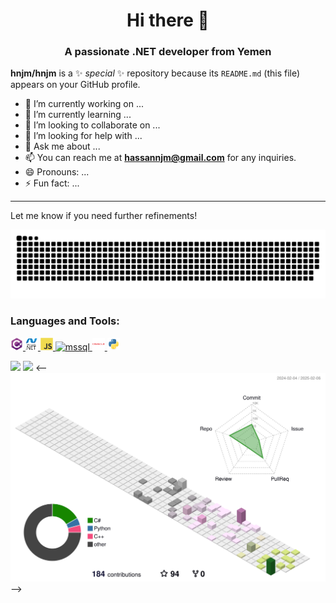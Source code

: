 <h1 align="center">Hi there 👋</h1>
<h3 align="center">A passionate .NET developer from Yemen</h3>

**hnjm/hnjm** is a ✨ _special_ ✨ repository because its `README.md` (this file) appears on your GitHub profile.

- 🔭 I’m currently working on ...
- 🌱 I’m currently learning ...
- 👯 I’m looking to collaborate on ...
- 🤔 I’m looking for help with ...
- 💬 Ask me about ...
- 📫 You can reach me at **hassannjm@gmail.com** for any inquiries. 
- 😄 Pronouns: ...
- ⚡ Fun fact: ...

---

Let me know if you need further refinements!



<picture>
  <source
    media="(prefers-color-scheme: dark)"
    srcset="https://raw.githubusercontent.com/hnjm/hnjm/output/github-contribution-grid-snake-dark.svg"
  />
  <source
    media="(prefers-color-scheme: light)"
    srcset="https://raw.githubusercontent.com/hnjm/hnjm/output/github-contribution-grid-snake.svg"
  />
  <img
    alt="github contribution grid snake animation"
    src="https://raw.githubusercontent.com/hnjm/hnjm/output/github-contribution-grid-snake.svg"
  />
</picture>



<h3 align="left">Languages and Tools:</h3>

<a href="https://www.w3schools.com/cs/" target="_blank"> <img src="https://raw.githubusercontent.com/devicons/devicon/master/icons/csharp/csharp-original.svg" alt="csharp" width="20" height="20"/> </a> 
<a href="https://dotnet.microsoft.com/" target="_blank"> <img src="https://raw.githubusercontent.com/devicons/devicon/master/icons/dot-net/dot-net-original-wordmark.svg" alt="dotnet" width="20" height="20"/> </a>
 <a href="https://developer.mozilla.org/en-US/docs/Web/JavaScript" target="_blank"> <img src="https://raw.githubusercontent.com/devicons/devicon/master/icons/javascript/javascript-original.svg" alt="javascript" width="20" height="20"/> </a> <a href="https://www.microsoft.com/en-us/sql-server" target="_blank"> <img src="https://www.svgrepo.com/show/303229/microsoft-sql-server-logo.svg" alt="mssql" width="20" height="20"/> </a> 
  <a href="https://www.oracle.com/" target="_blank"> <img src="https://raw.githubusercontent.com/devicons/devicon/master/icons/oracle/oracle-original.svg" alt="oracle" width="20" height="20"/> </a> <a href="https://www.python.org" target="_blank"> <img src="https://raw.githubusercontent.com/devicons/devicon/master/icons/python/python-original.svg" alt="python" width="20" height="20"/> </a> </p>

 
<picture>
  <source
    srcset="https://github-readme-stats.vercel.app/api?username=hnjm&show_icons=true&theme=dark"
    media="(prefers-color-scheme: dark)"
  />
  <source
    srcset="https://github-readme-stats.vercel.app/api?username=hnjm&show_icons=true"
    media="(prefers-color-scheme: light), (prefers-color-scheme: no-preference)"
  />
  <img src="https://github-readme-stats.vercel.app/api?username=hnjm&show_icons=true" />
</picture>

<picture>
  <source
    srcset="https://streak-stats.demolab.com/?user=hnjm&theme=dark"
    media="(prefers-color-scheme: dark)"
  />
  <source
    srcset="https://streak-stats.demolab.com/?user=hnjm"
    media="(prefers-color-scheme: light), (prefers-color-scheme: no-preference)"
  />
  <img src="https://streak-stats.demolab.com/?user=hnjm" />
</picture>
<--
 <picture>
  <source
    media="(prefers-color-scheme: dark)"
    srcset="https://raw.githubusercontent.com/hnjm/hnjm/output3d/profile-night-rainbow.svg"
  />
  <source
    media="(prefers-color-scheme: light)"
    srcset="https://raw.githubusercontent.com/hnjm/hnjm/output3d/profile-season-animate.svg"
  />
  <img
    alt="github contribution grid snake animation"
    src="https://raw.githubusercontent.com/hnjm/hnjm/output3d/profile-south-season-animate.svg"
  />
</picture>
-->

